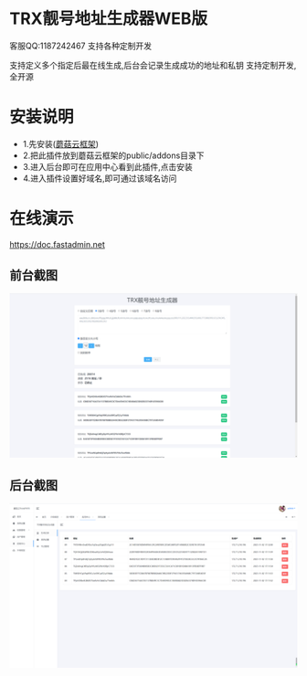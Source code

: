 # TRX靓号地址生成器WEB版

客服QQ:1187242467
支持各种定制开发

支持定义多个指定后最在线生成,后台会记录生成成功的地址和私钥
支持定制开发,全开源

# 安装说明
* 1.先安装([蘑菇云框架](https://github.com/moguyunBot/moguyun.pro))
* 2.把此插件放到蘑菇云框架的public/addons目录下
* 3.进入后台即可在应用中心看到此插件,点击安装
* 4.进入插件设置好域名,即可通过该域名访问

# 在线演示
https://doc.fastadmin.net

## 前台截图
![前台](https://raw.githubusercontent.com/moguyunBot/trxsc/main/1.png "前台")


## 后台截图
![前台](https://raw.githubusercontent.com/moguyunBot/trxsc/main/2.png "前台")